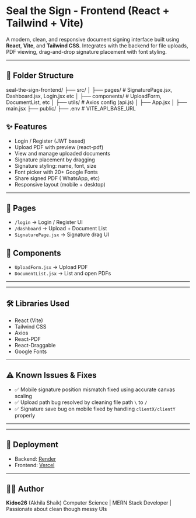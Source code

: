 # Seal the Sign - Frontend (React + Tailwind + Vite)

A modern, clean, and responsive document signing interface built using **React**, **Vite**, and **Tailwind CSS**. Integrates with the backend for file uploads, PDF viewing, drag-and-drop signature placement with font styling.

---

## 📁 Folder Structure

seal-the-sign-frontend/
├── src/
│   ├── pages/            # SignaturePage.jsx, Dashboard.jsx, Login.jsx etc
│   ├── components/       # UploadForm, DocumentList, etc
│   ├── utils/            # Axios config (api.js)
│   ├── App.jsx
│   ├── main.jsx
├── public/
├── .env                 # VITE_API_BASE_URL

## ✨ Features

- Login / Register (JWT based)
- Upload PDF with preview (react-pdf)
- View and manage uploaded documents
- Signature placement by dragging
- Signature styling: name, font, size
- Font picker with 20+ Google Fonts
- Share signed PDF ( WhatsApp, etc)
- Responsive layout (mobile + desktop)

---

## 🧠 Pages

- `/login` → Login / Register UI
- `/dashboard` → Upload + Document List
- `SignaturePage.jsx` → Signature drag UI

## 🧪 Components

- `UploadForm.jsx` → Upload PDF
- `DocumentList.jsx` → List and open PDFs

---

---

## 🛠 Libraries Used

- React (Vite)
- Tailwind CSS
- Axios
- React-PDF
- React-Draggable
- Google Fonts

---

## ⚠ Known Issues & Fixes

- ✅ Mobile signature position mismatch fixed using accurate canvas scaling
- ✅ Upload path bug resolved by cleaning file path `\` to `/`
- ✅ Signature save bug on mobile fixed by handling `clientX/clientY` properly

---

---

## 🚀 Deployment

- Backend: [Render](https://render.com)
- Frontend: [Vercel](https://vercel.com)

---

## 👩‍💻 Author

**Kidoo26** (Akhila Shaik)
Computer Science | MERN Stack Developer | Passionate about clean though messy UIs
